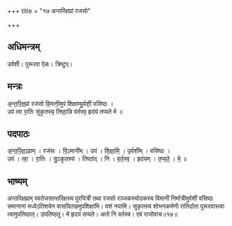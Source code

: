 +++
title = "१७ अन्तरिक्षप्रां रजसो"

+++
## अधिमन्त्रम्
उर्वशी। पुरूरवा ऐळः। त्रिष्टुप्।

## मन्त्रः
अ॒न्त॒रि॒क्ष॒प्रां रज॑सो वि॒मानी॒मुप॑ शिक्षाम्यु॒र्वशीं॒ वसि॑ष्ठः ।  
उप॑ त्वा रा॒तिः सु॑कृ॒तस्य॒ तिष्ठा॒न्नि व॑र्तस्व॒ हृद॑यं तप्यते मे ॥

## पदपाठः
अ॒न्त॒रि॒क्ष॒ऽप्राम् । रज॑सः । वि॒ऽमानी॑म् । उप॑ । शि॒क्षा॒मि॒ । उ॒र्वशी॑म् । वसि॑ष्ठः ।  
उप॑ । त्वा॒ । रा॒तिः । सु॒ऽकृ॒तस्य॑ । तिष्ठा॑त् । नि । व॒र्त॒स्व॒ । हृद॑यम् । त॒प्य॒ते॒ । मे॒ ॥

## भाष्यम्
अन्तरिक्षप्राम् स्वतेजसान्तरिक्षस्य पुरयित्रीं तथा रजसो रञ्जकस्योदकस्य विमानीं निर्मात्रीमुर्वशीं वसिष्ठः समानानां मध्येऽतिशयेन वासयिताहमुपशिक्षामि। वशं नयामि। सुकृतस्य शोभनकर्मणॊ रातिर्दाता पुरूरवास्त्वा त्वामुपतिष्ठात्। उपतिष्ठतु। मे हृदयं तप्यते। अतो नि वर्तस्व। एवं राजोवाच॥१७॥